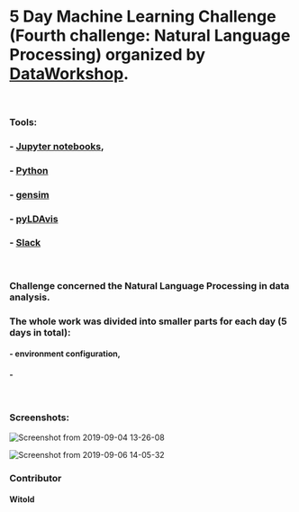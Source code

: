 # 5 Day Machine Learning Challenge (Fourth challenge: Natural Language Processing) organized by [DataWorkshop](http://www.dataworkshop.eu/challenge).

&nbsp; &nbsp;

### Tools:
### - [Jupyter notebooks](https://jupyter.org/),
### - [Python](https://www.python.org)
### - [gensim](https://pypi.org/project/gensim/)
### - [pyLDAvis](https://github.com/bmabey/pyLDAvis)
### - [Slack](slack.com)

&nbsp; &nbsp;

### Challenge concerned the  Natural Language Processing in data analysis. 
### The whole work was divided into smaller parts for each day (5 days in total):
#### - environment configuration,
#### - 

&nbsp; &nbsp;

### Screenshots:
![Screenshot from 2019-09-04 13-26-08](https://user-images.githubusercontent.com/5718654/66927480-2d436a00-f030-11e9-8691-d4a15275740b.png)

![Screenshot from 2019-09-06 14-05-32](https://user-images.githubusercontent.com/5718654/66927535-3fbda380-f030-11e9-91c3-a3cc5d0cb05f.png)

### Contributor
#### Witold
